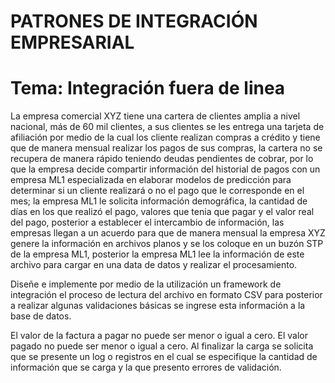 # PATRONES DE INTEGRACIÓN EMPRESARIAL 
# Tema: Integración fuera de linea

La empresa comercial XYZ tiene una cartera de clientes amplia a nivel nacional, más de 60 mil clientes, a sus clientes se les entrega una tarjeta de afiliación por medio de la cual los cliente realizan compras a crédito y tiene que de manera mensual realizar los pagos de sus compras, la cartera no se recupera de manera rápido teniendo deudas pendientes de cobrar, por lo que la empresa decide compartir información del historial de pagos con un empresa ML1 especializada en elaborar modelos de predicción para determinar si un cliente realizará o no el pago que le corresponde en el mes; la empresa ML1 le solicita información demográfica, la cantidad de días en los que realizó el pago, valores que tenia que pagar y el valor real del pago, posterior a establecer el intercambio de información, las empresas llegan a un acuerdo para que  de manera mensual la empresa XYZ genere la información en archivos planos y se los coloque en un buzón STP de la empresa ML1, posterior la empresa ML1 lee la información de este archivo para cargar en una data de datos y realizar el procesamiento.

Diseñe e implemente por medio de la utilización un framework de integración el proceso de lectura del archivo en formato CSV para posterior a realizar algunas validaciones básicas se ingrese esta información a la base de datos.

El valor de la factura a pagar no puede ser menor o igual a cero.
El valor pagado no puede ser menor o igual a cero.
Al finalizar la carga se solicita que se presente un log o registros en el cual se especifique la cantidad de información que se carga y la que presento errores de validación.
